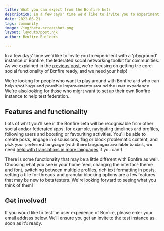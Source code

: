 ```yaml
---
title: What you can expect from the Bonfire beta
description: In a few days' time we'd like to invite you to experiment with a 'playground' instance of Bonfire, the federated social networking toolkit for communities. Lots of what you'll see in the Bonfire beta will be recognisable from other social and/or federated apps. There is some functionality that may be a little different with Bonfire as well.
date: 2022-06-21
tags: community
image: /img/beta-screenshot.png
layout: layouts/post.njk
author: Bonfire Builders

---
```


In a few days' time we'd like to invite you to experiment with a 'playground' instance of Bonfire, the federated social networking toolkit for communities. As we explained in the [previous post](https://bonfirenetworks.org/posts/not_just_yet_another_microblog/), we're focusing on getting the core social functionality of Bonfire ready, and we need your help!

We're looking for people who want to play around with Bonfire and who can help spot bugs and possible improvements around the user experience. We're also looking for those who might want to set up their own Bonfire instance to help test federation.

## Features and functionality

Lots of what you'll see in the Bonfire beta will be recognisable from other social and/or federated apps: for example, navigating timelines and profiles, following users and boosting or favouriting activities. You'll be able to create posts, engage in discussions, flag or block problematic content, and pick your preferred language (with three languages available to start, we need [help with translations in more languages](https://www.transifex.com/bonfire/bonfire/) if you can!). 

There is some functionality that may be a little different with Bonfire as well. Choosing what you see in your home feed, changing the interface theme and font, switching between multiple profiles, rich text formatting in posts, setting a title for threads, and granular blocking options are a few features that may be new to beta testers. We're looking forward to seeing what you think of them!

## Get involved!
If you would like to test the user experience of Bonfire, please enter your email address below. We'll ensure you get an invite to the test instance as soon as it's ready. 
